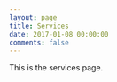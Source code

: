 ```yaml
---
layout: page
title: Services
date: 2017-01-08 00:00:00
comments: false
---
```

<p>This is the services page.</p>
